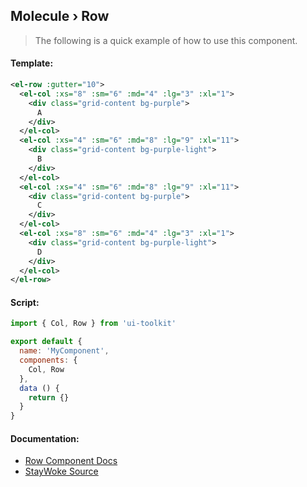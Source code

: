 Molecule › Row
---

> The following is a quick example of how to use this component.


#### Template:

```xml
<el-row :gutter="10">
  <el-col :xs="8" :sm="6" :md="4" :lg="3" :xl="1">
    <div class="grid-content bg-purple">
      A
    </div>
  </el-col>
  <el-col :xs="4" :sm="6" :md="8" :lg="9" :xl="11">
    <div class="grid-content bg-purple-light">
      B
    </div>
  </el-col>
  <el-col :xs="4" :sm="6" :md="8" :lg="9" :xl="11">
    <div class="grid-content bg-purple">
      C
    </div>
  </el-col>
  <el-col :xs="8" :sm="6" :md="4" :lg="3" :xl="1">
    <div class="grid-content bg-purple-light">
      D
    </div>
  </el-col>
</el-row>
```


#### Script:
```js
import { Col, Row } from 'ui-toolkit'

export default {
  name: 'MyComponent',
  components: {
    Col, Row
  },
  data () {
    return {}
  }
}
```


#### Documentation:

* [Row Component Docs](http://element.eleme.io/#/en-US/component/layout#row-attributes)
* [StayWoke Source](https://github.com/staywoke/ui-toolkit/tree/master/src/components/molecules/row)
